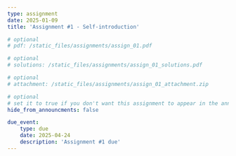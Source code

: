 ```yaml
---
type: assignment
date: 2025-01-09
title: 'Assignment #1 - Self-introduction'

# optional 
# pdf: /static_files/assignments/assign_01.pdf

# optional
# solutions: /static_files/assignments/assign_01_solutions.pdf

# optional
# attachment: /static_files/assignments/assign_01_attachment.zip

# optional
# set it to true if you don't want this assignment to appear in the announcements section
hide_from_announcments: false

due_event: 
    type: due
    date: 2025-04-24
    description: 'Assignment #1 due'
---
```

<!-- Other additional contents using markdown -->
<!-- ---
type: assignment
date: 2025-01-09
title: 'Assignment #1 - Self-introduction'
# pdf: /static_files/assignments/asg.pdf
# attachment: /static_files/assignments/asg.zip
# solutions: /static_files/assignments/asg_solutions.pdf
due_event: 
    type: due
    date: 2025-04-24
    description: 'Assignment #1 due'
---
Brief self-introductions will help establish connections with your peers and contribute to a more interactive class atmosphere. This exercise also offers a valuable opportunity to practice how you can introduce yourself in professional settings, setting the stage for networking and collaboration.
 -->
